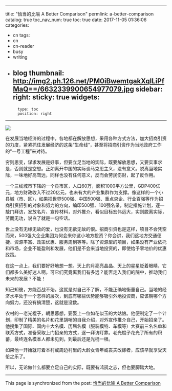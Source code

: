 
---
title: "恰当的比喻 A Better Comparison"
permlink: a-better-comparison
catalog: true
toc_nav_num: true
toc: true
date: 2017-11-05 01:36:06
categories:
- cn
tags:
- cn
- cn-reader
- busy
- writing
- blog
thumbnail: http://img2.ph.126.net/PM0iBwemtgakXqlLiPfMaQ==/6632339900654977079.jpg
sidebar:
    right:
        sticky: true
widgets:
    -
        type: toc
        position: right
---


![](http://img2.ph.126.net/PM0iBwemtgakXqlLiPfMaQ==/6632339900654977079.jpg)

在发展当地经济的过程中，各地都在解放思想，采用各种方式方法，加大招商引资的力度，紧紧抓住发展经济的这条“生命线”，甚至将招商引资作为当地政府工作的“一号工程”来对待。

穷则思变，谋求发展是好事，但要立足当地的实际，既要解放思想，又要实事求是，否则就是空想。正如离开中国的实际谈马克思主义，没有意义。脱离当地实际，一味地好高骛远，同样也没有任何意义，反而会劳民伤财，起了反作用。

一个三线城市下辖的一个县市区，人口60万，面积1000平方公里，GDP400亿元，地方财政收入不过20亿元，也未有大的产业集群作为支撑。像这样的一个小县城（市、区），如果把世界500强、中国500强、重点央企、行业百强等作为招商引资招引的对象和努力的方向，编印500强、100强名录，制定措施计划，逐一敲门拜访，发放名片、宣传材料，对外推介，看似目标宏伟远大，实则脱离实际，劳而无功，说白了就是一句空话。

世上没有无缘无故的爱，也没有无欲无故的恨。招商引资也是这样，项目不会凭空而来，500强大企业集团为何会来你这小地方投资？你会讲，我们这地方交通便捷、资源丰富、政策优惠、服务周到等等。除了资源型的项目，如果没有产业依托和市场，企业不能盈利和发展，他们是不会来当地投资的，即使给予零地价的优惠政策。

在这一点上，我们要好好地想一想。天上的月亮亮晶晶、天上的星星眨着眼睛，它们都多么美好迷人啊。可它们究竟离我们有多远？能否走入我们的院中，推动我们未来的发展？不能！

知己知彼，方能百战不殆。这就是对自己不了解，不能正确地衡量自己。当地的经济水平处于一个怎样的层次，到底有哪些优势能够吸引外地投资商，应该朝哪个方向努力，还没有搞清楚，这就是没数。

农村的一老光棍子，朝思暮想，要娶上一位如花似玉的大姑娘。他便制定了一个计划，印制了精美的名片和花里胡哨的自我介绍，对外宣传推介自己，开始招亲了。他搜集了国际、国内十大名模、历届名模（服装模特、车模等）大赛前三名名单和联系方式，准备采取上门招亲的方式，逐一拜访盯靠。老光棍子花光了所有的积蓄，最终连名模本人都未见到，到最后还是光棍一根。

如果他一开始就盯着本村或周边村里的大龄女青年或丧夫改嫁者，应该早就享受天伦之乐了。

所以，无论做什么都要立足自己的实际，既要有鸿鹄之志，但也要脚踏大地。

- - -

This page is synchronized from the post: [恰当的比喻 A Better Comparison](https://steemit.com/@bring/a-better-comparison)
